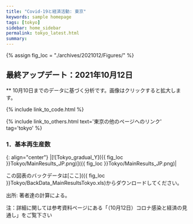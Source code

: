 ```yaml
---
title: "Covid-19と経済活動: 東京"
keywords: sample homepage
tags: [tokyo]
sidebar: home_sidebar
permalink: tokyo_latest.html
summary:
---
```


{% assign fig_loc = "./archives/2021012/Figures/" %}

## 最終アップデート：2021年10月12日
** 10月10日までのデータに基づく分析です。画像はクリックすると拡大します。

{% include link_to_code.html %}

{% include link_to_others.html text='東京の他のページへのリンク' tag='tokyo' %}





### 1．基本再生産数

{: align="center"}
|[![Tokyo_gradual_Y]({{ fig_loc }}Tokyo/MainResults_JP.png)]({{ fig_loc }}Tokyo/MainResults_JP.png)|

この図表のバックデータは[ここ]({{ fig_loc }}Tokyo/BackData_MainResultsTokyo.xls)からダウンロードしてください。

出所: 著者達の計算による。<br>

注：詳細に関しては参考資料ページにある「（10月12日）コロナ感染と経済の見通し」をご覧下さい
